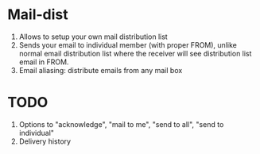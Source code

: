 # Mail-dist

1. Allows to setup your own mail distribution list
2. Sends your email to individual member (with proper FROM), unlike normal email distribution list where the receiver will see distribution list email in FROM.
3. Email aliasing: distribute emails from any mail box

# TODO

1. Options to "acknowledge", "mail to me", "send to all", "send to individual"
2. Delivery history